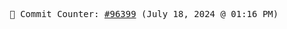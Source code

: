 <p align="center">
    <samp>
        📮 Commit Counter: <a href="https://github.com/Javascript-void0/Javascript-void0/commits/main">#96399</a> (July 18, 2024 @ 01:16 PM)
    </samp>
</p>